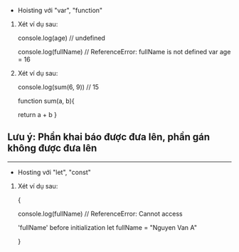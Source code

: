 - Hoisting với "var", "function"

1. Xét ví dụ sau:

   console.log(age) // undefined

   console.log(fullName) // ReferenceError: fullName is not defined
   var age = 16

2. Xét ví dụ sau:

   console.log(sum(6, 9)) // 15

   function sum(a, b){

   return a + b
   }

## Lưu ý: Phần khai báo được đưa lên, phần gán không được đưa lên

---

- Hosting với "let", "const"

1. Xét ví dụ sau:

   {

   console.log(fullName) // ReferenceError: Cannot access

   'fullName' before initialization
   let fullName = "Nguyen Van A"

   }
